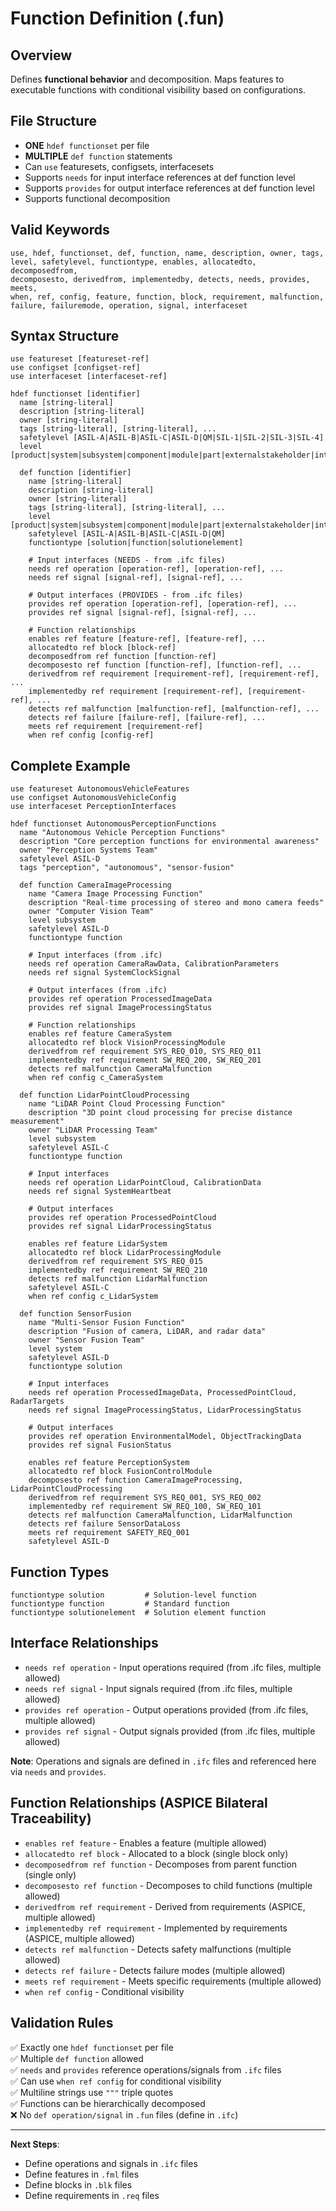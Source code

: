 # Function Definition (.fun)

## Overview
Defines **functional behavior** and decomposition. Maps features to executable functions with conditional visibility based on configurations.

## File Structure
- **ONE** `hdef functionset` per file
- **MULTIPLE** `def function` statements
- Can `use` featuresets, configsets, interfacesets
- Supports `needs` for input interface references at def function level
- Supports `provides` for output interface references at def function level
- Supports functional decomposition

## Valid Keywords
```
use, hdef, functionset, def, function, name, description, owner, tags, 
level, safetylevel, functiontype, enables, allocatedto, decomposedfrom,
decomposesto, derivedfrom, implementedby, detects, needs, provides, meets,
when, ref, config, feature, function, block, requirement, malfunction, 
failure, failuremode, operation, signal, interfaceset
```

## Syntax Structure
```
use featureset [featureset-ref]
use configset [configset-ref]
use interfaceset [interfaceset-ref]

hdef functionset [identifier]
  name [string-literal]
  description [string-literal]
  owner [string-literal]
  tags [string-literal], [string-literal], ...
  safetylevel [ASIL-A|ASIL-B|ASIL-C|ASIL-D|QM|SIL-1|SIL-2|SIL-3|SIL-4]
  level [product|system|subsystem|component|module|part|externalstakeholder|internalstakeholder|vehicle|sys1|sys2|sys3|sys4|sys5|hwe1|hwe2|hwe3|hwe4|swe1|swe2|swe3|swe4|swe5|swe6]

  def function [identifier]
    name [string-literal]
    description [string-literal]
    owner [string-literal]
    tags [string-literal], [string-literal], ...
    level [product|system|subsystem|component|module|part|externalstakeholder|internalstakeholder|vehicle|sys1|sys2|sys3|sys4|sys5|hwe1|hwe2|hwe3|hwe4|swe1|swe2|swe3|swe4|swe5|swe6]
    safetylevel [ASIL-A|ASIL-B|ASIL-C|ASIL-D|QM]
    functiontype [solution|function|solutionelement]
    
    # Input interfaces (NEEDS - from .ifc files)
    needs ref operation [operation-ref], [operation-ref], ...
    needs ref signal [signal-ref], [signal-ref], ...
    
    # Output interfaces (PROVIDES - from .ifc files)
    provides ref operation [operation-ref], [operation-ref], ...
    provides ref signal [signal-ref], [signal-ref], ...
    
    # Function relationships
    enables ref feature [feature-ref], [feature-ref], ...
    allocatedto ref block [block-ref]
    decomposedfrom ref function [function-ref]
    decomposesto ref function [function-ref], [function-ref], ...
    derivedfrom ref requirement [requirement-ref], [requirement-ref], ...
    implementedby ref requirement [requirement-ref], [requirement-ref], ...
    detects ref malfunction [malfunction-ref], [malfunction-ref], ...
    detects ref failure [failure-ref], [failure-ref], ...
    meets ref requirement [requirement-ref]
    when ref config [config-ref]
```

## Complete Example
```sylang
use featureset AutonomousVehicleFeatures
use configset AutonomousVehicleConfig
use interfaceset PerceptionInterfaces

hdef functionset AutonomousPerceptionFunctions
  name "Autonomous Vehicle Perception Functions"
  description "Core perception functions for environmental awareness"
  owner "Perception Systems Team"
  safetylevel ASIL-D
  tags "perception", "autonomous", "sensor-fusion"

  def function CameraImageProcessing
    name "Camera Image Processing Function"
    description "Real-time processing of stereo and mono camera feeds"
    owner "Computer Vision Team"
    level subsystem
    safetylevel ASIL-D
    functiontype function
    
    # Input interfaces (from .ifc)
    needs ref operation CameraRawData, CalibrationParameters
    needs ref signal SystemClockSignal
    
    # Output interfaces (from .ifc)
    provides ref operation ProcessedImageData
    provides ref signal ImageProcessingStatus
    
    # Function relationships
    enables ref feature CameraSystem
    allocatedto ref block VisionProcessingModule
    derivedfrom ref requirement SYS_REQ_010, SYS_REQ_011
    implementedby ref requirement SW_REQ_200, SW_REQ_201
    detects ref malfunction CameraMalfunction
    when ref config c_CameraSystem

  def function LidarPointCloudProcessing
    name "LiDAR Point Cloud Processing Function"
    description "3D point cloud processing for precise distance measurement"
    owner "LiDAR Processing Team"
    level subsystem
    safetylevel ASIL-C
    functiontype function
    
    # Input interfaces
    needs ref operation LidarPointCloud, CalibrationData
    needs ref signal SystemHeartbeat
    
    # Output interfaces
    provides ref operation ProcessedPointCloud
    provides ref signal LidarProcessingStatus
    
    enables ref feature LidarSystem
    allocatedto ref block LidarProcessingModule
    derivedfrom ref requirement SYS_REQ_015
    implementedby ref requirement SW_REQ_210
    detects ref malfunction LidarMalfunction
    safetylevel ASIL-C
    when ref config c_LidarSystem

  def function SensorFusion
    name "Multi-Sensor Fusion Function"
    description "Fusion of camera, LiDAR, and radar data"
    owner "Sensor Fusion Team"
    level system
    safetylevel ASIL-D
    functiontype solution
    
    # Input interfaces
    needs ref operation ProcessedImageData, ProcessedPointCloud, RadarTargets
    needs ref signal ImageProcessingStatus, LidarProcessingStatus
    
    # Output interfaces
    provides ref operation EnvironmentalModel, ObjectTrackingData
    provides ref signal FusionStatus
    
    enables ref feature PerceptionSystem
    allocatedto ref block FusionControlModule
    decomposesto ref function CameraImageProcessing, LidarPointCloudProcessing
    derivedfrom ref requirement SYS_REQ_001, SYS_REQ_002
    implementedby ref requirement SW_REQ_100, SW_REQ_101
    detects ref malfunction CameraMalfunction, LidarMalfunction
    detects ref failure SensorDataLoss
    meets ref requirement SAFETY_REQ_001
    safetylevel ASIL-D
```

## Function Types
```
functiontype solution         # Solution-level function
functiontype function         # Standard function
functiontype solutionelement  # Solution element function
```

## Interface Relationships
- `needs ref operation` - Input operations required (from .ifc files, multiple allowed)
- `needs ref signal` - Input signals required (from .ifc files, multiple allowed)
- `provides ref operation` - Output operations provided (from .ifc files, multiple allowed)
- `provides ref signal` - Output signals provided (from .ifc files, multiple allowed)

**Note**: Operations and signals are defined in `.ifc` files and referenced here via `needs` and `provides`.

## Function Relationships (ASPICE Bilateral Traceability)
- `enables ref feature` - Enables a feature (multiple allowed)
- `allocatedto ref block` - Allocated to a block (single block only)
- `decomposedfrom ref function` - Decomposes from parent function (single only)
- `decomposesto ref function` - Decomposes to child functions (multiple allowed)
- `derivedfrom ref requirement` - Derived from requirements (ASPICE, multiple allowed)
- `implementedby ref requirement` - Implemented by requirements (ASPICE, multiple allowed)
- `detects ref malfunction` - Detects safety malfunctions (multiple allowed)
- `detects ref failure` - Detects failure modes (multiple allowed)
- `meets ref requirement` - Meets specific requirements (multiple allowed)
- `when ref config` - Conditional visibility

## Validation Rules
✅ Exactly one `hdef functionset` per file  
✅ Multiple `def function` allowed  
✅ `needs` and `provides` reference operations/signals from `.ifc` files  
✅ Can use `when ref config` for conditional visibility  
✅ Multiline strings use `"""` triple quotes  
✅ Functions can be hierarchically decomposed  
❌ No `def operation/signal` in `.fun` files (define in `.ifc`)

---

**Next Steps**:
- Define operations and signals in `.ifc` files
- Define features in `.fml` files
- Define blocks in `.blk` files
- Define requirements in `.req` files

